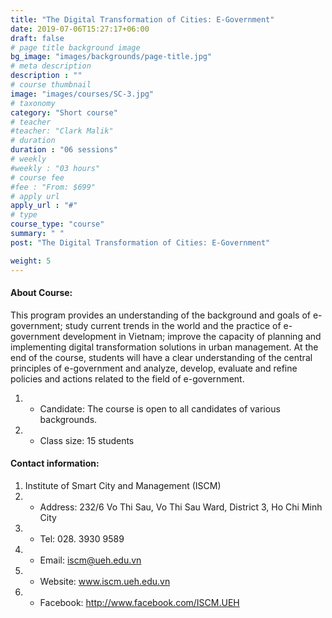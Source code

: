 ```yaml
---
title: "The Digital Transformation of Cities: E-Government"
date: 2019-07-06T15:27:17+06:00
draft: false
# page title background image
bg_image: "images/backgrounds/page-title.jpg"
# meta description
description : ""
# course thumbnail
image: "images/courses/SC-3.jpg"
# taxonomy
category: "Short course"
# teacher
#teacher: "Clark Malik"
# duration
duration : "06 sessions"
# weekly
#weekly : "03 hours"
# course fee
#fee : "From: $699"
# apply url
apply_url : "#"
# type
course_type: "course"
summary: " "
post: "The Digital Transformation of Cities: E-Government"

weight: 5
---
```


#### About Course:

This program provides an understanding of the background and goals of e-government; study current trends in the world and the practice of e-government development in Vietnam; improve the capacity of planning and implementing digital transformation solutions in urban management. At the end of the course, students will have a clear understanding of the central principles of e-government and analyze, develop, evaluate and refine policies and actions related to the field of e-government.

  
1. * Candidate: The course is open to all candidates of various backgrounds.
2. * Class size: 15 students

#### Contact information: 
1. Institute of Smart City and Management (ISCM)
2. * Address: 232/6 Vo Thi Sau, Vo Thi Sau Ward, District 3, Ho Chi Minh City
3. * Tel: 028. 3930 9589
3. * Email: iscm@ueh.edu.vn 
3. * Website: www.iscm.ueh.edu.vn
5. * Facebook: http://www.facebook.com/ISCM.UEH
